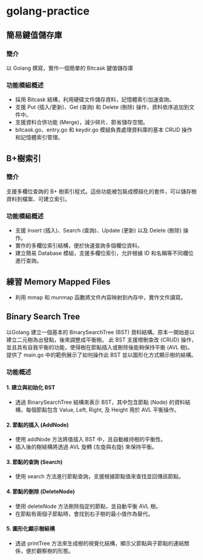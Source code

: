 # golang-practice

## 簡易鍵值儲存庫
### 簡介
以 Golang 撰寫，實作一個簡單的 Bitcask 鍵值儲存庫

### 功能模組概述

* 採用 Bitcask 結構，利用硬碟文件儲存資料，記憶體索引加速查詢。
* 支援 Put (插入/更新)、Get (查詢) 和 Delete (刪除) 操作，資料依序追加到文件中。
* 支援資料合併功能 (Merge)，減少碎片、節省儲存空間。
* bitcask.go、entry.go 和 keydir.go 模組負責處理資料庫的基本 CRUD 操作和記憶體索引管理。

## B+樹索引
### 簡介
支援多欄位查詢的 B+ 樹索引程式。這些功能被包裝成模組化的套件，可以儲存樹資料到檔案、可建立索引。

### 功能模組概述

* 支援 Insert (插入)、Search (查詢)、Update (更新) 以及 Delete (刪除) 操作。
* 實作的多欄位索引結構，便於快速查詢多個欄位資料。
* 建立簡易 Database 模組，支援多欄位索引，允許根據 ID 和名稱等不同欄位進行查詢。

## 練習 Memory Mapped Files

* 利用 mmap 和 munmap 函數將文件內容映射到內存中，實作文件讀寫。

## Binary Search Tree

以Golang 建立一個基本的 BinarySearchTree (BST) 資料結構。原本一開始是以建立二元樹為出發點，後來調整成平衡樹。
此 BST 支援增刪查改 (CRUD) 操作，並且具有自我平衡的功能，使得樹在節點插入或刪除後能夠保持平衡 (AVL 樹)。
提供了 main.go 中的範例展示了如何操作此 BST 並以圖形化方式顯示樹的結構。

### 功能概述
#### 1. 建立與初始化 BST

* 透過 BinarySearchTree 結構來表示 BST，其中包含節點 (Node) 的資料結構，每個節點包含 Value, Left, Right, 及 Height 用於 AVL 平衡操作。

#### 2. 節點的插入 (AddNode)

* 使用 addNode 方法將值插入 BST 中，且自動維持樹的平衡性。
* 插入後的樹結構將透過 AVL 旋轉 (左旋與右旋) 來保持平衡。

#### 3. 節點的查詢 (Search)

* 使用 search 方法進行節點查詢，支援根據節點值來查找並回傳該節點。

#### 4. 節點的刪除 (DeleteNode)

* 使用 deleteNode 方法刪除指定的節點，並自動平衡 AVL 樹。
* 在節點有兩個子節點時，會找到右子樹的最小值作為替代。

#### 5. 圖形化顯示樹結構

* 透過 printTree 方法來生成樹的視覺化結構，顯示父節點與子節點的連結關係，便於觀察樹的形態。

  
